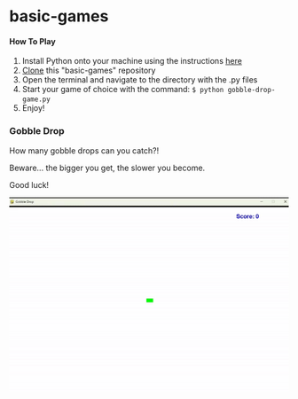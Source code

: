 ﻿# basic-games

#### How To Play
1) Install Python onto your machine using the instructions [here](https://docs.python.org/3/using/mac.html)
2) [Clone](https://docs.github.com/en/repositories/creating-and-managing-repositories/cloning-a-repository#about-cloning-a-repository) this "basic-games" repository
3) Open the terminal and navigate to the directory with the .py files
4) Start your game of choice with the command: `$ python gobble-drop-game.py`
5) Enjoy!

### Gobble Drop
How many gobble drops can you catch?! 

Beware... the bigger you get, the slower you become. 

Good luck!

![A GIF file showing how Gobble Drop is played](images/gobble-drop.gif "Gobble Drop GIF")
